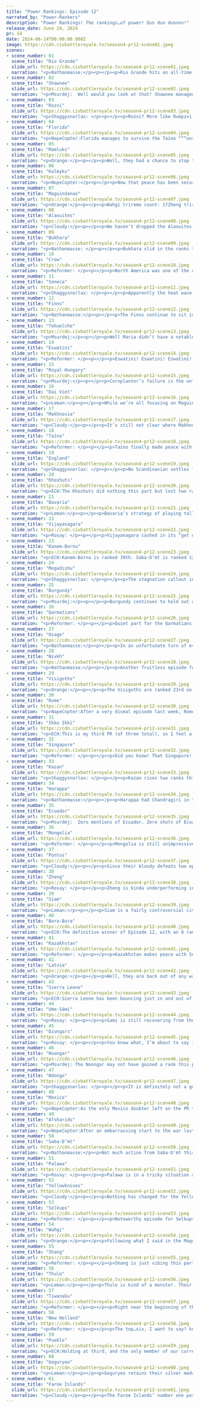 ```yaml
---
title: "Power Rankings: Episode 12"
narrated_by: "Power-Rankers"
description: "Power Rankings! The rankings…of power! Dun dun dunnnn!"
release_date: June 24, 2024
pr: S4
date: 2024-06-24T00:00:00.000Z
image: https://cdn.civbattleroyale.tv/season4-pr12-scene01.jpeg
scenes:
- scene_number: 01
  scene_title: "Rio Grande"
  slide_url: https://cdn.civbattleroyale.tv/season4-pr12-scene01.jpeg
  narration: "<p>Nathanmasse:</p><p></p><p>Rio Grande hits an all-time low to 61st this week after being kicked off the mainland.  New Holland doesn't seem satisfied however and has sent a fleet to finish off their south atlantic colonies.  The only thing going for Rio now is the dire situation the Shawnee find themselves in.</p>"
- scene_number: 02
  scene_title: "Shawnee"
  slide_url: https://cdn.civbattleroyale.tv/season4-pr12-scene02.jpeg
  narration: "<p>Msurdej:  Well would you look at that! Shawnee managed to take a second city. Yes, with the incompetence of Seneca, and the inability of Mexico to defend the city, Tecumseh managed to grab Genundowa practically scott free. Unfortunately, they get no breaks as the Osage declare war on them, hoping to bring them down, perhaps for good. What will happen now depends on how well the Shawnee can defend themselves.</p>"
- scene_number: 03
  scene_title: "Rozvi"
  slide_url: https://cdn.civbattleroyale.tv/season4-pr12-scene03.jpeg
  narration: "<p>Shaggysnorlax: </p><p></p><p>Rozvi? More like Rumpzvi. Ndongo has more manpower in Kabasa than Rozvi has overall. Sad.</p>"
- scene_number: 04
  scene_title: "Florida"
  slide_url: https://cdn.civbattleroyale.tv/season4-pr12-scene04.jpeg
  narration: "<p>NopeCopter:Florida manages to survive the Taino “““onslaught””” unscathed, and is free to continue existing as a two-city rump state that’s only remotely safe because of the sheer incompetence of their neighbors. But wait, what’s this? It seems somebody new has just moved into the neighborhood. It’s Mexico, and while they don’t exactly share the longest border with Florida, it’s more than enough to pick up Fernandina if the two were to come to blows. Still, because the Three Stooges beneath them are looking more precarious than ever, Florida retains a prestigious 58th rank - and with more and more civs joining the race to the bottom, their stocks can only go up from here… right?</p>"
- scene_number: 05
  scene_title: "Mamluks"
  slide_url: https://cdn.civbattleroyale.tv/season4-pr12-scene05.jpeg
  narration: "<p>Orange:</p><p></p><p>Well, they had a chance to stop their demise, and it didn’t work out. Shajar couldn’t retake Mansoura despite it only having a couple units. And now K-B is walking right into the middle of their lands. The best Shajar can hope for right now is that they fall into the classic trap of splitting their troops, a lot. Yeah… It’s not looking good. </p>"
- scene_number: 06
  scene_title: "Kalmyks"
  slide_url: https://cdn.civbattleroyale.tv/season4-pr12-scene06.jpeg
  narration: "<p>NopeCopter:</p><p></p><p>Now that peace has been secured with Makhnovia, the Kalmyks are finally at peace once more. Unfortunately, that doesn’t change the fact that there is nowhere for them to go from here - it’s a dead end. Kazan, Kazakhstan, and even Makhnovia to the north are just too strong to break, and Pontus and the Afsharids to the south are even worse. Oh, and they’re going broke, too. The best hope for the Kalmyks is to take Elista (which they settled in the first place) off of Bukhara, but when the single best move you could make is taking one city with no real hope beyond that, you know things are rough. At least the terrain of the Caucasus would make it hard for a single civ to kill them off for a while, so they’ll probably survive at least one more war.</p>"
- scene_number: 07
  scene_title: "Maguindanao"
  slide_url: https://cdn.civbattleroyale.tv/season4-pr12-scene07.jpeg
  narration: "<p>Orange:</p><p></p><p>Wahgi trireme count: 17Zheng trireme count: 6</p><p>Noongar trireme count: 7</p><p>Maguindanao trireme count: 0</p><p>Maguindanao ranged unit count: 5 (1 archer, 1 composite bowman, 3 catapults)</p>"
- scene_number: 08
  scene_title: "Alaouites"
  slide_url: https://cdn.civbattleroyale.tv/season4-pr12-scene08.jpeg
  narration: "<p>Cloudy:</p><p></p><p>We haven’t dropped the Alaouites any lower this week because other civs look like they’ll die first, but make no mistake, they’re in trouble. Sierra Leone is back on the offensive with a new war declaration, and there’s a real chance that they’ll recapture Kenema, which Ismail previously expended countless units trying to take. The Alaouites’ other cities don’t look vulnerable, but when you only have four, potentially losing one of them is a big deal. We might drop them some more if it actually happens.</p>"
- scene_number: 09
  scene_title: "Bukhara"
  slide_url: https://cdn.civbattleroyale.tv/season4-pr12-scene09.jpeg
  narration: "<p>Nathanmasse: </p><p></p><p>Bukhara slid in the ranks this week but was prevented from falling further thanks to a timely peace treaty with the Afsharids.  They should now be relatively safe in holding back the Dzungars but Elista is completely cut off from the rest of their empire, making it easy pickings for anyone choosing to take it -- even the Kalmyks.</p>"
- scene_number: 10
  scene_title: "Crow"
  slide_url: https://cdn.civbattleroyale.tv/season4-pr12-scene10.jpeg
  narration: "<p>Reformer: </p><p></p><p>North America was one of the centres of action and chaos this part, but Crow was outside of said action. They haven’t really improved in any way, and are indeed still incredibly bankrupt, they just went up two spots because Bukhara and Maguindanao went down. That’s all for the Crow Report!</p>"
- scene_number: 11
  scene_title: "Seneca"
  slide_url: https://cdn.civbattleroyale.tv/season4-pr12-scene11.jpeg
  narration: "<p>Shaggysnorlax: </p><p></p><p>Apparently the heat wave hitting much of the eastern and southern parts of the US is also affecting the cylinder as Seneca can't handle the heat and decides to completely abandon the South. Losing Kanawagas wasn't enough for Cornplanter, Genundowa also had to be abandoned apparently. Oof. Unfortunately for Seneca, this season's Lords of the North, the Faroes, didn't take kindly to this new poleward focus and have decided to swing their weight around in Seneca's general direction. Only 2 of Seneca's cities are likely to be threatened by Faroe triremes (and Chenussio only has 1 coast tile to attack from), but at this point that is half of their empire. Luckily for Seneca, the Faroes only have a ceremonial land army on this continent so their capital is safe... for now.</p>"
- scene_number: 12
  scene_title: "Finns"
  slide_url: https://cdn.civbattleroyale.tv/season4-pr12-scene12.jpeg
  narration: "<p>Nathanmasse:</p><p></p><p>The Finns continue to sit idly by, watching the counter creep up.  They have likely missed their last good chance to become relevant by not jumping on the Latvia bandwagon with Royal Hungary.  As it stands now, they share Ume-Sami's religion so they're in no danger of dying but not likely to do much of anything else either.</p>"
- scene_number: 13
  scene_title: "Tehuelche"
  slide_url: https://cdn.civbattleroyale.tv/season4-pr12-scene13.jpeg
  narration: "<p>Msurdej:</p><p></p><p>Well Maria didn’t have a notable part. Mentioned zero times during the episode, Maria mostly watched Rio Grande get torn apart. But it’s only a matter of time until someone like Tiwanaku, New Holland, or even Bora-Bora decide to come for them. And with some of the lowest production per city in the cylinder, a war doesn’t look good for the Tehuelche.</p>"
- scene_number: 14
  scene_title: "Eswatini"
  slide_url: https://cdn.civbattleroyale.tv/season4-pr12-scene14.jpeg
  narration: "<p>Reformer: </p><p></p><p>Eswatini! Eswatini! Eswatini! If they can’t do it, no one can! Okay, enough of my side gig as a cheerleader, let’s talk business. Eswatini has quite sadly FAILED to score on the open goal of Malkerns. Disappointing, but maybe, realistically speaking, I should’ve seen it coming. I probably let my side gig affect my emotions too much there. But on the other hand, they’re holding onto Nhlagano just fine. That’s something they can accomplish! Let’s all give a big round of applause for Eswatini!</p>"
- scene_number: 15
  scene_title: "Royal Hungary"
  slide_url: https://cdn.civbattleroyale.tv/season4-pr12-scene15.jpeg
  narration: "<p>Msurdej:</p><p></p><p>Cornplanter’s failure is the only reason Royal Hungary is gaining a rank. They completely failed to take Liepaja and Komarom from Latvia, leaving them stuck at five cities. Had they pushed harder, they may have taken the city, but left themselves open to counterattacks by Bavaria or other civs. With poor stats overall, it’s not looking good for Elizabeth’s chances.</p>"
- scene_number: 16
  scene_title: "Dai Viet"
  slide_url: https://cdn.civbattleroyale.tv/season4-pr12-scene16.jpeg
  narration: "<p>Leman:</p><p></p><p>While we’re all focusing on Maguindanao’s spectacular collapse, Dai Viet is quietly crumbling as well. Singapore hasn’t been able to capture any of Dai Viet’s cities but they’ve been inflicting massive economic damage. Dai Viet’s coastal cities, specifically Bac Giang, are all starving leaving Dai Viet’s overall population stagnant (after having decreased last episode). All of Dai Viet’s production gains last episode (which were modest) have vanished, perhaps due to a golden age finishing. Their production score is truly horrendous now, lower than civs like Finns and Alaouites. Furthermore, Dai Viet has failed to finish researching Steel for several episodes now. Honestly, they’re like one city flip away from becoming a permanent bottom-ten power.</p>"
- scene_number: 17
  scene_title: "Makhnovia"
  slide_url: https://cdn.civbattleroyale.tv/season4-pr12-scene17.jpeg
  narration: "<p>Cloudy:</p><p></p><p>It’s still not clear where Makhnovia goes from here. They have some weak neighbors like Hungary and the Kalmyks but they’ve fought those civs before and gained nothing. Maybe they can wait for Latvia to become vulnerable again? Team up with the Finns? Well I guess we can dream.</p>"
- scene_number: 18
  scene_title: "Taíno"
  slide_url: https://cdn.civbattleroyale.tv/season4-pr12-scene18.jpeg
  narration: "<p>Reformer: </p><p></p><p>Taino finally made peace with Florida this ep. The war went on for 51 turns, so five episodes. For a war where Taino flipped one city in the first 10 turns, that’s rather awful. But hey, look at the positives: it’s over now! Fresh off the peace deal, Taino settlers are adventuring far off to the frigid north, seeing as Mexico has claimed all that remained of the Caribbean while Taino was busy sacrificing units at the altar of Florida. Then there’s the war with Seneca. Unlikely to be relevant, other than for the settlers streaming northward, for whom the war probably means death. They’re on 10% health already anyway. But on the plus side, it does make Taino a friend of the Faroes, the likely winner of North America!</p>"
- scene_number: 19
  scene_title: "England"
  slide_url: https://cdn.civbattleroyale.tv/season4-pr12-scene19.jpeg
  narration: "<p>Shaggysnorlax: </p><p></p><p>No Scandinavian settles for you, England. You snooze you lose. And you've been doing quite a bit of snoozing.</p>"
- scene_number: 20
  scene_title: "Khoshuts"
  slide_url: https://cdn.civbattleroyale.tv/season4-pr12-scene20.jpeg
  narration: "<p>ECH:The Khoshuts did nothing this part but lost two ranks due to churn. Their sporadic mentions this week reminded me how annoying it is that they founded a religion and have done squat with it, or anything else they’ve built.</p><p></p><p>No, I won’t dignify the current Khoshuts with wholly original content. Try harder.</p>"
- scene_number: 21
  scene_title: "Bavaria"
  slide_url: https://cdn.civbattleroyale.tv/season4-pr12-scene21.jpeg
  narration: "<p>Leman:</p><p></p><p>Bavaria’s strategy of playing tall in Central Europe is still as mediocre as ever, and they didn’t do anything this episode to fix that.</p>"
- scene_number: 22
  scene_title: "Vijayanagara"
  slide_url: https://cdn.civbattleroyale.tv/season4-pr12-scene22.jpeg
  narration: "<p>Rosay: </p><p></p><p>Vijayanagara cashed in its “get out of death” free card and made it out of their war with Harappa outright gaining territory from them, and embarrassing them in the process. This hasn’t solved the main issue that has faced them since the beginning however, that being their inability to expand, though the new islands have made a lot more places options as soon as they can pass the deep ocean. eSwatini is definitely a viable option for one, but the Qarmatians are closer and could be an easier target. They still have to worry about their stronger neighbors blocking their land expansion, but as of now Vija is looking better than they ever had before</p>"
- scene_number: 23
  scene_title: "Kanem-Bornu"
  slide_url: https://cdn.civbattleroyale.tv/season4-pr12-scene23.jpeg
  narration: "<p>ECH:Kanem-Bornu is ranked 39th. Saba-D’mt is ranked 12th. The eagle-eyed may have taken note that that’s a good, substantial divide; over half the total civs away from each other in terms of judged ability to perform in the CBR, one way or another. You may have also noted these two are neighbors, with some areas of rough terrain but also plenty of flat Sahara to enter from. Saba-D’mt have a grand carpet and even a more advanced unit over their war rival with swordsmen… … … and yet, Kanem-Bornu remains virtually untouched, and even so secure they can take a good contingent of their forces for a jolly to harass the Mamluks and save Roman Africa in the process! Putting aside all that says about Makeda; it certainly builds an image for Kanem-Bornu! Their jump up two ranks is potentially just noise, but it may also be this perception, or maybe people wondering if their defensive UA - where cities connected to the capital zap invaders with damage based on their faith output - is even stronger than thought, given this bizarre state of affairs.</p>"
- scene_number: 24
  scene_title: "Mogadishu"
  slide_url: https://cdn.civbattleroyale.tv/season4-pr12-scene24.jpeg
  narration: "<p>Shaggysnorlax: </p><p></p><p>The stagnation callout in this episode for Mogadishu has been a long time coming. I so want them to do... anything. But alas, settling Madagascar seems to be the most interesting thing we can expect out of Mogadishu anytime soon. Maybe they'll capture Hluti this century.</p>"
- scene_number: 25
  scene_title: "Burgundy"
  slide_url: https://cdn.civbattleroyale.tv/season4-pr12-scene25.jpeg
  narration: "<p>Msurdej:</p><p></p><p>Burgundy continues to hold out against the Faroe Islands invasion of Amiens, but such survival will only take Charles so far. While he is treading water, the Faroe Islands are continuing to make other moves, not giving their all to the attack on Burgundy. Meanwhile, Charles is limited to either attacking countries with similar or greater power, making any attack a foolhardy venture.</p>"
- scene_number: 26
  scene_title: "Qarmatians"
  slide_url: https://cdn.civbattleroyale.tv/season4-pr12-scene26.jpeg
  narration: "<p>Reformer: </p><p></p><p>Quiet part for the Qarmatians too. Rebuilding their troops to beat up yet another neighbor, I’m sure. Except this time it’d probably have to be a repeat against Pontus. Theoretically they could try to beat up Afsharids again, or turn on their friends in Saba, but both are definitely rougher options. Well, with Afsharids you have the bonus that they just spent a good swathe of their army taking a city from Bukhara, so stabbing them while they’re weak would be unreasonable. Still, I’d definitely sooner encourage going for Pontus. </p>"
- scene_number: 27
  scene_title: "Osage"
  slide_url: https://cdn.civbattleroyale.tv/season4-pr12-scene27.jpeg
  narration: "<p>Nathanmasse:</p><p></p><p>In an unfortunate turn of events for the Shawnee, Osage now seems poised to deliver the first elimination of the game.  Composite Bowmen and (soon) their unique pikemen replacement, O-Don Guard, should make quick work of Shawnee's archers and spearmen.  There’s some debate as to whether they can pull it off but I think they’ll manage.</p>"
- scene_number: 28
  scene_title: "Nivkh"
  slide_url: https://cdn.civbattleroyale.tv/season4-pr12-scene28.jpeg
  narration: "<p>Nathanmasse:</p><p></p><p>Another fruitless episode for the Nivkh despite an apparent supremacy in naval units.  They are running out of options with Goguryeo and Thule growing ever larger and stronger.  If they can’t make progress against Ikko-Ikki then where do they go from here?</p>"
- scene_number: 29
  scene_title: "Visigoths"
  slide_url: https://cdn.civbattleroyale.tv/season4-pr12-scene29.jpeg
  narration: "<p>Orange:</p><p></p><p>The Visigoths are ranked 23rd on the stats sheet, I put em the lowest at 46. Why? Because they don’t got the vibes. I don’t know how to explain it well, but they just don’t got the vibes. They are trapped in Iberia, have struggled to attack any of their neighbors, and have therefore done basically nothing this game. Sure their stats are good but what can they do with them? I wouldn’t even trust them to attack the Alaouites, and they’re the Alaouites!</p>"
- scene_number: 30
  scene_title: "Rome"
  slide_url: https://cdn.civbattleroyale.tv/season4-pr12-scene30.jpeg
  narration: "<p>NopeCopter:After a very dismal episode last week, Rome’s fortunes have seemingly turned around once again as their inland African presence is saved by the intervention of fellow scrappy underdog Kanem-Bornu. Now, not only does Rome look likely to keep Mansoura, but there’s even the possibility of another push alongside their new friends! The odds of Rome actually taking (let alone holding) any Mamluk cities still doesn’t look too good, mind you, but even just keeping Mansoura is a big deal for Rome’s future prospects, being an important jumping-off point for a potential future second invasion of the Mamluks or even an attack on Kanem-Bornu.Oh, and Rome went to war with the Alaouites, too. It’s probably not going to end in anything good for them, but at least it keeps Sierra Leone busy until Rome can hopefully upgrade to Carracks and take those Maghrebi cities off them… right?</p>"
- scene_number: 31
  scene_title: "Ikko Ikki"
  slide_url: https://cdn.civbattleroyale.tv/season4-pr12-scene31.jpeg
  narration: "<p>ECH:This is my third PR (of three total), so I feel a bit depleted of original insight yet also somewhat expert on the issues facing Ikko Ikki by now, as they drop once more, 8 ranks down in 3 parts. Really, they have a relationship with Goguyeo verging on the parasitic, it’s become apparent. Their high point was the war with Shang fighting alongside Goguryeo (where they should have taken Anyang); their religious alliance with Goguryeo seems to keep them together so far, and now their empires are ever more intertwined as what seems to be the last spot to have a city on Japan’s islands is taken (one could argue Kennyo started this with the South Korean city, but uhhh… big difference IMO). As I’ve noted before, their major individual bright spot in the past was science, and they’re researching Education for those precious universities, but even then their current effective science rate of 125 isn’t actually that golden anymore. They need to find a way out of this slide, sooner rather than later, before their ally decides they’re a leech.</p>"
- scene_number: 32
  scene_title: "Singapore"
  slide_url: https://cdn.civbattleroyale.tv/season4-pr12-scene32.jpeg
  narration: "<p>Reformer: </p><p></p><p>Did you know! That Singapore! Is still sieging! The inland city of Bac Giang! With mostly boats!</p><p></p><p>Other than that, Singapore took a noticeable fall in the stats this episode. We expect this might be just incidental fluctuation, so we’re not dropping them for it immediately. But in case it is a more permanent state of affairs, I’ve broken out the champagne in preparation. Look forward to it next episode! </p>"
- scene_number: 33
  scene_title: "Kazan"
  slide_url: https://cdn.civbattleroyale.tv/season4-pr12-scene33.jpeg
  narration: "<p>Shaggysnorlax: </p><p></p><p>Kazan rises two ranks this part, one for each citadel they used to annex Kalmyk territory. Otherwise they continue to be more boring than I'd wish and remain hovering around the middle of the pack.</p>"
- scene_number: 34
  scene_title: "Harappa"
  slide_url: https://cdn.civbattleroyale.tv/season4-pr12-scene34.jpeg
  narration: "<p>Nathanmasse:</p><p></p><p>Harappa had Chandragiri in the bag but decided they didn’t really want it I guess.  They ended up losing one city in this war and are now hemmed in on all sides by stronger civs or impassable terrain.  They’re still at war with Eswatini so there is the possibility of further conquest of their island cities but I’m not holding my breath.</p>"
- scene_number: 35
  scene_title: "Ecuador"
  slide_url: https://cdn.civbattleroyale.tv/season4-pr12-scene35.jpeg
  narration: "<p>Msurdej:  Zero mentions of Ecuador. Zero shots of Ecuador. Zero love for Ecuador.</p>"
- scene_number: 36
  scene_title: "Mongolia"
  slide_url: https://cdn.civbattleroyale.tv/season4-pr12-scene36.jpeg
  narration: "<p>Reformer: </p><p></p><p>Mongolia is still unimpressive and awfully peaceful. If you’re going to turtle, at least do it well. Sitting on your hands the whole game and then barely making the top half in effective science is just embarrassing. Please leave. </p>"
- scene_number: 37
  scene_title: "Pontus"
  slide_url: https://cdn.civbattleroyale.tv/season4-pr12-scene37.jpeg
  narration: "<p>Cloudy:</p><p></p><p>Since their bloody defeats two episodes ago, Pontus has been recovering nicely, with a large army again carpeting their lands, including both of their unique units. They’re still in their prime fighting period with both their UUs on the field, including their unique pikeman which has the ability to create more copies of its other UU when capturing civilian units. Hopefully we’ll see Pontus turn these new forces against someone in a concerted manner—because they’ll need to do that if they want to end up more like Turkey and less like Palmyra.</p>"
- scene_number: 38
  scene_title: "Zheng"
  slide_url: https://cdn.civbattleroyale.tv/season4-pr12-scene38.jpeg
  narration: "<p>Rosay: </p><p></p><p>Zheng is kinda underperforming in the Maguindanao coalition right now, which is a real shame because they were really starting to show that they are a serious civ, and it’s not like they still can’t, but the path of least resistance is looking less viable by the turn. I still contend that they should be focusing on Dai Vet instead where they would at least take the northernmost cities with minimal issue, but I digress. They are definitely outperforming expectations though so good job you guys.</p>"
- scene_number: 39
  scene_title: "Siam"
  slide_url: https://cdn.civbattleroyale.tv/season4-pr12-scene39.jpeg
  narration: "<p>Leman:</p><p></p><p>Siam is a fairly controversial civ, with one of the largest deviations this episode. They got a lot of press for their strong faith output, and also have solid science and culture stats. On the other hand, they’re only fine in more important stats like production and military. They do have some opportunities to grab land and pump up those stats, but until they capitalize on those opportunities, Siam will rest here in the middle of the pack.</p>"
- scene_number: 40
  scene_title: "Bora-Bora"
  slide_url: https://cdn.civbattleroyale.tv/season4-pr12-scene40.jpeg
  narration: "<p>ECH:The definitive winner of Episode 12, with an 8 rank leap while its closest rivals gained 3 (and for the record, only beaten in overall movement by Harappa’s fall), is Bora-bloody-Bora! With the capture of Piratini, the first leader to hold a capital for more than one flip is Puni, and they have been rewarded. Why such a drastic rise though? Well, for certain part of it may be just that us rankers are a rather precious and excitable species, prone to unempirical bouts of emotions that cloud our judgment on occasion, especially in the midst of that most desirable high known as ‘hype’. I am willing to bet already that next part, even if they simply have a chill part building up forces and settling a city or two, they’ll drop a rank or two and the hype fades. However, there are justifiable reasons to feel good about them now that should keep them in the lower 20s at worst, save a disaster. They have expanded their South American holdings by one, and shown a level of military commitment to the continent some may have doubted before. In fact, personality may be a huge factor in general; Bora Bora have shown this part they have displayed a certain level of drive and competence one hopes to see in a CBR civ, between their pumping out of settlers and the military campaign. They certainly seem to be less content to doze away the game on their tropical paradise than say, Hawaii did. Furthermore, slides of their capital have shown a fully upgraded carrack armada, and some have speculated on how much the Bora Bora bois could take should they plow into the unguarded rear of Wahgi (ooo la la). Finally, as this is going long, their stats are generally in the green, save low production many island hopper civs have. Their effective science even surpasses Pueblo by one unit, although that may be an issue for Pueblo more than a BB point of praise. Whatever the case, I’m rooting hard for these Pacific underdogs!</p>"
- scene_number: 41
  scene_title: "Kazakhstan"
  slide_url: https://cdn.civbattleroyale.tv/season4-pr12-scene41.jpeg
  narration: "<p>Reformer: </p><p></p><p>Kazakhstan makes peace with Selkups this episode, finally ending the coalition wars that threatened Kazakhstan’s borders for eons. Considering the fact that they fought all four of their neighbors at once at one point, they came out pretty fucking well. Kazan did flip Taraz, but Kazakhstan managed to keep the city. Bukhara looked competent for a while, threatening Kazakhstani cities, but Kazakhstan managed to turn that war around and take Herat from Bukhara. Dzungars…well, they didn’t do much, but they were still a distraction that hypothetically could’ve attacked the Kazakhstani capital at any time. Selkups were the most stubborn of the coalition, keeping up the fight long after the rest of the coalition had given up. And it was also against Selkups that Kazakhstan had the only decisive defeat. Selkups came out of the war with Aktobe. Now, it is finally time for peace and rebuilding. But massive coalition wars often leave a permanent mark on their targets - there is seldom full recovery on the horizon. Kazakhstan’s stats, though okay, are certainly weaker than they were before the war, and Kazakhstan remains squeezed between potent powers. Except for Bukhara, of course, who had the Afsharids break through and take Samarkand. Rising back to where they used to be will be exceptionally difficult for Kazakhstan from here, despite the impressive defense. </p>"
- scene_number: 42
  scene_title: "Latvia"
  slide_url: https://cdn.civbattleroyale.tv/season4-pr12-scene42.jpeg
  narration: "<p>Orange:</p><p></p><p>Well, they are back out of any wars, maybe this will give them the chance to build up a bit. Honestly, the fact that they came out on top of the Royal Hungary war is kinda crazy of them, like, Komaron was so hard to defend but Royal Hungary focused on Liepaja and even then they barely held on. If Bathory had pushed just a bit further than Latvia would’ve been split in two. Though, with this war somehow being a success that doesn’t necessarily put Latvia in the best position, somehow the Finns got a nice settle in and has more units around in the north, but now Latvia will probably be able to defend if the Finns do make a move with their slight current advantage. But at the same time, it would be really funny if the Finns did somehow attack and have their attack work out. </p>"
- scene_number: 43
  scene_title: "Sierra Leone"
  slide_url: https://cdn.civbattleroyale.tv/season4-pr12-scene43.jpeg
  narration: "<p>ECH:Sierra Leone has been bouncing just in and out of the top 20 for 4 Rankings™ now, perhaps an indicator of the assumptions and discourse ongoing among us when it comes to their rightful place. It seems clear to all now that Sierra Leone will be the winner of West Africa; with this newly declared war likely to confine the Alaouites to the Atlas Range. Their other rival for the West African Champion title, Kanem-Bornu, looks even more vulnerable from Peter’s front, should he finish up this new war and prepare a bit. However, I suspect a lingering question hangs in the ranks of all us rankers, often unspoken: so what? West Africa is historically not a strong region in the CBR, and there exists a certain fragility around Sierra Leone with its thin snaking city-lines and isolated settlements, plus its lack of carpet. They need to find a way to transfer their strength into openings elsewhere, and right now there exists doubt they have the momentum or ingenuity for that… </p>"
- scene_number: 44
  scene_title: "Ume-Sámi"
  slide_url: https://cdn.civbattleroyale.tv/season4-pr12-scene44.jpeg
  narration: "<p>Rosay: </p><p></p><p>Sami is still recovering from their shellacking from the Faroe (stay strong Sami) and her stats have now reached the point where she can now build an empire of her own, mostly likely starting with the Finns then maybe later Latvia. Sami still doesn’t have any great options after the Finns, Latvia is now at peace and Bavaria is kinda tricky to get into, but this could be the start of a new era (that being in that Sami has a radical shift in success, not Sami advancing in the tech tree).</p>"
- scene_number: 45
  scene_title: "Dzungars"
  slide_url: https://cdn.civbattleroyale.tv/season4-pr12-scene45.jpeg
  narration: "<p>Rosay: </p><p></p><p>You know what, I’m about to say it: the Dzungars are the single most underrated civ this entire cycle. From what we have seen, the Dzungars’ army is absolutely cracked and from the little action we have seen from them, they can do the impossible and ACTUALLY NAVIGATE MOUNTAINS AND WIN A CITY which is nice. Dzungar also seemingly have strike forces ready to exploit a battered Kazakhstan, and embarrassed Selkups, and a gasping for air Bukhara. Yes their tech is awful right now, but who cares when your only outright threat is preoccupied on every other front (Shang) and they have to navigate the mountains that you actually know how to use. Overall, Dzungar is in a great place but they really need to get their tech issue checked out.</p>"
- scene_number: 46
  scene_title: "Noongar"
  slide_url: https://cdn.civbattleroyale.tv/season4-pr12-scene46.jpeg
  narration: "<p>Msurdej: The Noongar may not have gained a rank this part, but they did get a city off the Maguin-dogpile. Now with Tamontaka in their grasp, Yagan has taken to sending ships to harry Maguindanao and trying to take T’bok. While the latter still has taken no damage, the distraction may prove fruitful in the downfall of Maguindanao. Until then, Noongar can also work towards gathering up more island cities and building up their power.</p>"
- scene_number: 47
  scene_title: "Ndongo"
  slide_url: https://cdn.civbattleroyale.tv/season4-pr12-scene47.jpeg
  narration: "<p>Shaggysnorlax: </p><p></p><p>It is definitely not a good look for a top 15 civ to likely lose a city to fucking Eswatini of all civs. Granted, Rozvi is certainly doing their part for Eswatini by making it very difficult for reinforcements from Cambambe to get to Malkerns. And don't expect any naval support from Kabasa, there is only one trireme in the area and it is currently occupied with units around Nhlagano. There is a strong potential for Ndongo to lose Malkerns without capturing Nhlagano. Maybe they'll swindle Eswatini in a peace deal or something.</p>"
- scene_number: 48
  scene_title: "Mexico"
  slide_url: https://cdn.civbattleroyale.tv/season4-pr12-scene48.jpeg
  narration: "<p>NopeCopter:As the only Mexico doubter left on the PR team, it’s only natural that I get to talk about them now. It’s not hard to see why people are only getting more excited about the green giant’s prospects - their UA, coupled with a sudden pivot toward military production, has catapulted their military score into FIRST PLACE (without factoring in Gold), and by taking Kanawagas, they’ve seemingly broken out of the cage that is their geography and opened up several new conquest opportunities - like an invasive species introduced to a specialized island ecosystem, Mexico could eat Florida or the Seneca for breakfast.</p><p></p><p>That said, things aren’t all sunshine and rainbows for Maximilian. The geography issue is still very, very real - breaking through the Pueblo, with their military stats and the nigh-impenetrable geography, is basically impossible for the foreseeable future, especially without any other land neighbor to the north. Ecuador to the south is probably even more impossible to break, with only Panama as a land border and not a single coastal city to attack from the Caribbean (and their little beach-head on South America isn’t going to be too much help against a civ that’s actually reasonably tough). New Holland has coastal cities, but they also have one of the scariest fleets on the cylinder. And sure, taking Kanawagas provides a nice jumping-off point for a new power base on the eastern seaboard, but you know who else is doing that? The Faroes, who are currently at war with the Seneca. In fact, the Osage are looking to bulk up, too.</p><p></p><p>It’s definitely not an unwinnable position Mexico’s in right now, in fact it’s probably the best position they could hope for, but I’d wait until the outcome of Faroes v. Seneca and Osage v. Shawnee before really calling Mexico’s odds good. (Oh, and it would help if Mexico would actually invade the Taino before New Holland could give it another try.)</p>"
- scene_number: 49
  scene_title: "Afsharids"
  slide_url: https://cdn.civbattleroyale.tv/season4-pr12-scene49.jpeg
  narration: "<p>NopeCopter:After an embarrassing start to the war last episode, the Afsharids manage to save some face by turning things around in Bukhara and capturing Samarkand… only to make peace right afterward despite a straight shot at Bukhara itself. While this might seem absolutely pathetic in a vacuum (and it still kind of is, don’t get me wrong), it’s not actually that bad of a move - the vast majority of Bukhara’s holdings are still free captures for whenever the Afsharids come back, because the Dzungars are incapable of taking cities and Kazakhstan would honestly probably lose to the Afsharids even if they took a bite out of Bukhara first. In the meantime, the Afsharids could pretty easily go for revenge against the Qarmatians (if they dare…), or they could instead look east and strike at the thoroughly exhausted Harappa. Or they could just keep sitting on their excellent Production stat until they can roll over whoever they feel like, I guess. By failing to take Bukhara, they’ve at least avoided a massive diplo penalty that might’ve triggered a coalition war against them.</p>"
- scene_number: 50
  scene_title: "Saba-D’mt"
  slide_url: https://cdn.civbattleroyale.tv/season4-pr12-scene50.jpeg
  narration: "<p>Nathanmasse:</p><p>Not much action from Saba-D'mt this week.  They're still at war with Kanem-Bornu but show little interest in actually prosecuting the war.  They would be better off attacking the Mamluks who are stretched to the breaking point holding back Rome and Kanem-Bornu.  Even still, every turn that passes brings them closer to another Golden Age which should springboard them into the Renaissance and beyond.</p>"
- scene_number: 51
  scene_title: "Palawa"
  slide_url: https://cdn.civbattleroyale.tv/season4-pr12-scene51.jpeg
  narration: "<p>Rosay: </p><p></p><p>Palawa is in a tricky situation as Noongar is really beginning to rise up as of late and Wahgi is.. well Wahgi is trying and failing, but at least they are improving. They can still act but they need to act now while both of their main rivals are distracted, because if they don't try to take action now while Noongar is distracted, Palawa will essentially be out of the running for best oceania civ.</p>"
- scene_number: 52
  scene_title: "Yellowknives"
  slide_url: https://cdn.civbattleroyale.tv/season4-pr12-scene52.jpeg
  narration: "<p>Cloudy:</p><p></p><p>Nothing has changed for the Yellowknives—they still have decent stats and could be in an excellent position if they take out the bankrupt, stagnating Crow, followed by the other weaklings of eastern North America. And they still have to beware the might Pueblo and Thule who surround them on two sides. But all of that has been said before. For now they remain unproven.</p>"
- scene_number: 53
  scene_title: "Selkups"
  slide_url: https://cdn.civbattleroyale.tv/season4-pr12-scene53.jpeg
  narration: "<p>Reformer: </p><p></p><p>Noteworthy episode for Selkups! First, a long-awaited peace with Kazakhstan - sure, Selkups got a city out of the war, but it dragged on waayyyy too long. Massive drain of resources. Well. Could’ve been worse. Both sides spent pretty significant portions of the war committing nothing to the war. But the point stands. In the meantime, they are very, very slowly bleeding snow cities to Gogureyo. Which is pretty insignificant. Especially considering the pace of things here. Gogureyo so far has captured one whole city despite the non-existent defenders. Varsed will almost certainly also fall, but after that Gogureyo will find that a wall of Mongolian cities are in the way, so further progress will be impossible. Stats-wise, Selkups are still doing great!</p>"
- scene_number: 54
  scene_title: "Wahgi"
  slide_url: https://cdn.civbattleroyale.tv/season4-pr12-scene54.jpeg
  narration: "<p>Orange:</p><p></p><p>Following what I said in the Maguindanao slide, the Wahgi have like, a lot more ships than Mag does, especially since Mag has none. With the lack of ranged units and Zheng not having even half the boats the Wahgi have, there’s also a solid chance they can snipe Kuta Watu, and really just get the largest piece of the pie here. Though, for now, they still have gotten nothing, and really, if Bora-Bora attacked right this moment, they’d be rolled over in just a few turns. Wahgi’s gonna need compass soon before they get attacked, but as long as they don’t get attacked then they are gonna stay up at the top.</p>"
- scene_number: 55
  scene_title: "Shang"
  slide_url: https://cdn.civbattleroyale.tv/season4-pr12-scene55.jpeg
  narration: "<p>Reformer: </p><p></p><p>Shang is just vibing this part. They shuffled up to 2nd in stats this part thanks to the aforementioned vibing (also known as turtling, or perhaps simcitying, pick your poison really). The difference from 2nd to 5th in stats is still miniscule, so realistically, not a big deal. But at least it looks nice on the résumé. I’d seriously suggest glancing at the mostly undefended Gogureyo core right about now though. Most of the Gogureyo troops are fighting up north. Alternatively, I’m sure beating up Mongolia again would be a lot of fun. </p>"
- scene_number: 56
  scene_title: "Thule"
  slide_url: https://cdn.civbattleroyale.tv/season4-pr12-scene56.jpeg
  narration: "<p>Leman:</p><p></p><p>Thule is kind of a monster. Their military is huge. Their production is top tier, outpacing Pueblo and even, for one or two turns, beating out Faroes. They’ve got solid science and a top tier military and 17 total cities scattered across the Canadian arctic. On paper, Thule is really hard to beat.</p><p> </p><p>However, in practice, there are some cracks in the ice. A decent chunk of Thule’s cities are not defensible, and easily picked off, which makes them seem a little better on paper than they are going to perform in practice. More importantly, Thule has nowhere to really point all those stats. Thule effectively has two neighbors. Nivkh, across the water, making invasion difficult, but not impossible, and fellow-top ten, North American superpower Yellowknives, which would probably just be a meatgrinder. Without any real expansion opportunities, a lot of us predict that Thule will be overtaken by civs that can conquer. </p><p></p>"
- scene_number: 57
  scene_title: "Tiwanaku"
  slide_url: https://cdn.civbattleroyale.tv/season4-pr12-scene57.jpeg
  narration: "<p>Reformer: </p><p></p><p>Right near the beginning of the episode, Tiwanaku feels content with the one city they grabbed from Rio Grande, and makes peace. It certainly didn’t save Rio Grande’s core, and Tiwanaku still got what they wanted, so a win for Tiwanaku altogether. And very importantly, New Holland only got one city (so far) of the ordeal, so no reason to be too worried about NH at this time. NH’s naval focus also bodes well for Tiwanaku. Achieving superiority on land would be all Tiwanaku needs to cripple NH in a future war - NH’s ability to flip the coast back with ships would be meaningless, as by that point the cities would be devastated to the point where NH could no longer realistically challenge Tiwanaku. Thus I do personally prefer Tiwanaku’s positioning. </p>"
- scene_number: 58
  scene_title: "New Holland"
  slide_url: https://cdn.civbattleroyale.tv/season4-pr12-scene58.jpeg
  narration: "<p>Reformer: </p><p></p><p>The top…six, I want to say? keep shuffling. Well, top six, sans the Faroes, of course. Regardless, New Holland is doing well in the war against Rio Grande, as one could expect. Unfortunately for our Dutch contender, who for a moment looked like they’d grab two of the core Rio Grande cities, had Bora-Bora sneak in and take the Rio Grande capital. NH still ended up with Caçapava do Sul, which is something. The city is disconnected from the NH core by land, but it is coastal, so it’ll still easily participate towards the NH navy in the future. NH’s dominance in the south demands that they take Rio Grande’s Antarctic islands too, though, and it’s difficult to say if they’ll manage such a feat with mere triremes. All the same, the war was important in one key way: keeping up with Tiwanaku, the actual contender on the continent. As far as NH keeps up, it might end up being Tiwanaku that slips and lets NH pull ahead. For now we remain in stalemate territory. </p>"
- scene_number: 59
  scene_title: "Pueblo"
  slide_url: https://cdn.civbattleroyale.tv/season4-pr12-scene59.jpeg
  narration: "<p>ECH:Holding at third, and the only member of our current top five happily remiss of any conflict, are the Pueblo. Peacing out from the war with Mexico was presumably for the best, given outside of the minor victory of capturing Santa Fe things seemed a slog, even with their neat Comp Bowman UU. Now they have time to build up further, already plugging one hole in their empire with a city, or perhaps, as many of us have speculated on, turning to their weaker variety of neighbor. The Osage attack on Shawnee has become the main theoretical attraction here: if Pueblo could flip Mo-he-ag-gra in the past, they can certainly take it now. But even if they don’t, that’s arguably fine: the Pueblo are the antithesis of all those low-ranking civs we tell you each week need to make a big move immediately or lose. They could happily sit aside for a few parts and likely still be top 10, IMO. The singular Achilles Heel I feel is worth pointing out is their effective science rate of 121. Not bad, per say, 22nd of 61… but 22nd feels far from their 3rd place rank, especially when 8 civs are grabbing or already grabbed Education by this point. That’s a long-term issue however, fitting for a civ with time on its side.</p>"
- scene_number: 60
  scene_title: "Goguryeo"
  slide_url: https://cdn.civbattleroyale.tv/season4-pr12-scene60.jpeg
  narration: "<p>Leman:</p><p></p><p>Goguryeo retains their silver medal this week, with their situation remaining mostly the same. Their stats have always been fantastic, with the exception of their science score. This week, however, Goguryeo really improved that. They’ve skyrocketed to number three in effective science and looked poised to join the rest of the pack. Look what finally picking up Writing 100 turns into a civ game does.</p>"
- scene_number: 61
  scene_title: "Faroe Islands"
  slide_url: https://cdn.civbattleroyale.tv/season4-pr12-scene61.jpeg
  narration: "<p>Cloudy:</p><p></p><p>The Faroe Islands’ number one position remains nearly unanimous, except for one ranker who boldly placed them third, and the lack of defections is because the Faroes appear likely to cement their control of Quebec. Their declaration of war against the Seneca is unlikely to result in any cities changing hands—but that’s great news considering that Faroese Quebec is very lightly defended. If Seneca doesn’t look likely to break through as things stand, then they probably never will. And at the same time, the Faroes have been settling new cities left and right, not only in Canada but also in Greenland and the surrounding area, extending their stats lead. So for most of us, we can’t see any reason to demote the north Atlantic giant.</p>"
---
```

